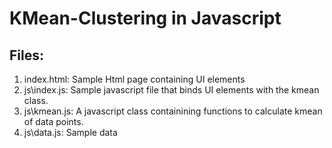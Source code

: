 # KMean-Clustering in Javascript

## Files:
1. index.html: Sample Html page containing UI elements
2. js\index.js: Sample javascript file that binds UI elements with the kmean class.
3. js\kmean.js: A javascript class containining functions to calculate kmean of data points.
4. js\data.js: Sample data